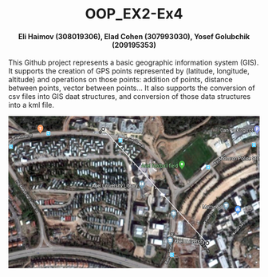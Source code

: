 <h1 align="center">
  OOP_EX2-Ex4
</h1>
<h4 align="center">
  Eli Haimov (308019306), Elad Cohen (307993030), Yosef Golubchik (209195353)
</h4>


This Github project represents a basic geographic information system (GIS).
It supports the creation of GPS points represented by (latitude, longitude, altitude) and operations on those points:
addition of points, distance between points, vector between points...
It also supports the conversion of csv files into GIS daat structures, and conversion of those data structures into a kml file.


<p align="center">
  <img width="569" height="305" src="https://raw.githubusercontent.com/elihaimov1992/OOP_EX2-EX4/master/map.png">
</p>
